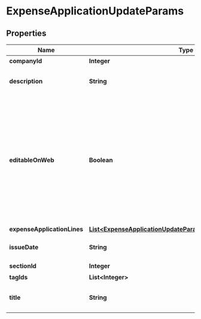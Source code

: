 

# ExpenseApplicationUpdateParams


## Properties

Name | Type | Description | Notes
------------ | ------------- | ------------- | -------------
**companyId** | **Integer** | 事業所ID | 
**description** | **String** | 備考 (10000文字以内) |  [optional]
**editableOnWeb** | **Boolean** | 会計freeeのWeb画面から申請内容を編集可能：falseの場合、Web上からの項目行の追加／削除・金額の編集が出来なくなります。APIでの編集は可能です。 |  [optional]
**expenseApplicationLines** | [**List&lt;ExpenseApplicationUpdateParamsExpenseApplicationLines&gt;**](ExpenseApplicationUpdateParamsExpenseApplicationLines.md) |  | 
**issueDate** | **String** | 申請日 (yyyy-mm-dd) | 
**sectionId** | **Integer** | 部門ID |  [optional]
**tagIds** | **List&lt;Integer&gt;** | メモタグID |  [optional]
**title** | **String** | 申請タイトル (250文字以内) | 



